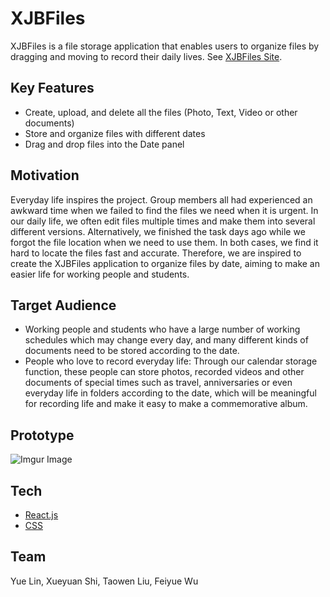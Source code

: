 # XJBFiles

XJBFiles is a file storage application that enables users to organize files by dragging and moving to record their daily lives. 
See [XJBFiles Site](https://quiet-dawn-62332.herokuapp.com/).

## Key Features
- Create, upload, and delete all the files (Photo, Text, Video or other documents)
- Store and organize files with different dates
- Drag and drop files into the Date panel

## Motivation
Everyday life inspires the project. Group members all had experienced an awkward time when we failed to find the files we need when it is urgent. In our daily life, we often edit files multiple times and make them into several different versions. Alternatively, we finished the task days ago while we forgot the file location when we need to use them. In both cases, we find it hard to locate the files fast and accurate. Therefore, we are inspired to create the XJBFiles application to organize files by date, aiming to make an easier life for working people and students.

## Target Audience
- Working people and students who have a large number of working schedules which may change every day, and many different kinds of documents need to be stored according to the date.
- People who love to record everyday life: Through our calendar storage function, these people can store photos, recorded videos and other documents of special times such as travel, anniversaries or even everyday life in folders according to the date, which will be meaningful for recording life and make it easy to make a commemorative album.

## Prototype
![Imgur Image](https://i.imgur.com/FQjPQTI.png)


## Tech
* [React.js] 
* [CSS] 

## Team
Yue Lin, Xueyuan Shi, Taowen Liu, Feiyue Wu


[//]: # (These are reference links used in the body of this note and get stripped out when the markdown processor does its job. There is no need to format nicely because it shouldn't be seen. Thanks SO - http://stackoverflow.com/questions/4823468/store-comments-in-markdown-syntax)


   [React.js]: <https://reactjs.org/>
   [CSS]:<https://reactjs.org/>

